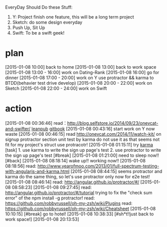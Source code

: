 EveryDay Should Do these Stuff:
1. Y: Project finish one feature, this will be a long term project
2. Sketch: do some design everyday
3. Push Up, Sit Up
4. Swift: To be a swift geek!

# plan
[2015-01-08 10:00] back to home
[2015-01-08 13:00] back to work space
[2015-01-08 13:00 - 16:00] work on Dating-Rank
[2015-01-08 16:00] go for dinner
[2015-01-08 17:00 - 20:00] work on Y
  use protractor && karma to BTDD(behavier test drive develop)
[2015-01-08 20:00 - 22:00] work on Sketch
[2015-01-08 22:00 - 24:00] work on Swift

# action
[2015-01-08 00:36:46] read：http://blog.selfstore.io/2014/09/23/onevcat-and-swifter/
  [leanpub](https://leanpub.com/)
  [gitbook](https://www.gitbook.com/)
[2015-01-08 00:43:16] start work on Y now
  waste [2015-01-08 00:46:15] read http://onevcat.com/2014/11/watch-kit/
  on signup protractor section
    unit test by karma
      do not use it as that seems not fit for my project's struct
    use protracotr! [2015-01-08 01:15:11]
      try [karma](http://karma-runner.github.io/0.12/intro/installation.html)
    [task]
      1. use karma to write the sign up page's test
      2. use protractor to write the sign up page's test
  [#break] [2015-01-08 01:21:00]  need to sleep now!!
  [#back] [2015-01-08 08:18:14] wake up!! working now!!
    [2015-01-08 08:18:56] read: http://www.yearofmoo.com/2013/01/full-spectrum-testing-with-angularjs-and-karma.html [2015-01-08 08:44:15]
    seems protractor and karma do the same thing, so let's use protractor only now for e2e test!
    [2015-01-08 08:46:14] read: http://angular.github.io/protractor/#/ [2015-01-08 08:58:23]
    [2015-01-08 09:27:45] read: http://angular.github.io/protractor/#/tutorial
      trying to fix the "check sum error" of the npm install -g protractor!
      read: https://github.com/robbyrussell/oh-my-zsh/wiki/Plugins
      read: https://github.com/robbyrussell/oh-my-zsh/wiki/Cheatsheet [2015-01-08 10:10:15]
      [#break] go to hotel! [2015-01-08 10:38:33]
      [#sh*t!!just back to work space!] [2015-01-08 20:13:53]

